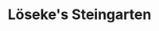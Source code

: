 ---
title: "Löseke's Steingarten"
url: /recklinghausen/loesekes-steingarten/
shop: Garten-Center
---